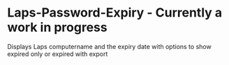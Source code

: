 # Laps-Password-Expiry - Currently a work in progress
Displays Laps computername and the expiry date with options to show expired only or expired with export
